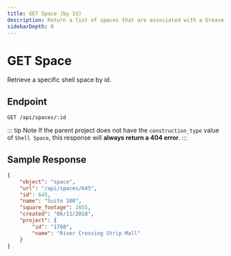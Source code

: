 ```yaml
---
title: GET Space (by Id)
description: Return a list of spaces that are associated with a Grease Monkey project.
sidebarDepth: 0
---
```


# GET Space

Retrieve a specific shell space by id.

## Endpoint

``` http
GET /api/spaces/:id
```

::: tip Note
If the parent project does not have the `construction_type` value of `Shell Space`, this response will **always return a 404 error**.
:::

## Sample Response

```json
{
    "object": "space",
    "url": "/api/spaces/645",
    "id": 645,
    "name": "Suite 100",
    "square_footage": 1655,
    "created": "06/11/2018",
    "project": {
        "id": "1768",
        "name": "River Crossing Strip Mall"
    }
}
```